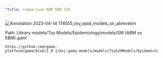 ```yaml
---
^title: comparison ABM EBM SIR
---
```


![Annotation 2023-04-14 174555_toy_epid_models_sir_abmvebm](https://user-images.githubusercontent.com/4437331/232093651-c88e5b83-0984-4d73-8b80-2ebed872aaa0.png)

Path: Library models/Toy Models/Epidemiology/models/SIR (ABM vs EBM).gaml

```gaml reference
https://github.com/gama-platform/gama/blob/1.9.1/msi.gama.models/models/Toy%20Models/Epidemiology/models/SIR%20(ABM%20vs%20EBM).gaml
```




